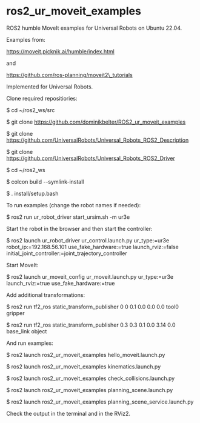 # ros2_ur_moveit_examples
ROS2 humble MoveIt examples for Universal Robots on Ubuntu 22.04.

Examples from:

https://moveit.picknik.ai/humble/index.html

and

https://github.com/ros-planning/moveit2\_tutorials

Implemented for Universal Robots.

Clone required repositiories:

$ cd ~/ros2_ws/src

$ git clone https://github.com/dominikbelter/ROS2_ur_moveit_examples

$ git clone https://github.com/UniversalRobots/Universal_Robots_ROS2_Description

$ git clone https://github.com/UniversalRobots/Universal_Robots_ROS2_Driver

$ cd ~/ros2_ws

$ colcon build --symlink-install

$ . install/setup.bash

To run examples (change the robot names if needed):

$ ros2 run ur_robot_driver start_ursim.sh -m ur3e

Start the robot in the browser and then start the controller:

$ ros2 launch ur_robot_driver ur_control.launch.py ur_type:=ur3e robot_ip:=192.168.56.101 use_fake_hardware:=true launch_rviz:=false initial_joint_controller:=joint_trajectory_controller

Start MoveIt:

$ ros2 launch ur_moveit_config ur_moveit.launch.py ur_type:=ur3e launch_rviz:=true use_fake_hardware:=true

Add additional transformations:

$ ros2 run tf2_ros static_transform_publisher 0 0 0.1 0.0 0.0 0.0 tool0 gripper

$ ros2 run tf2_ros static_transform_publisher 0.3 0.3 0.1 0.0 3.14 0.0 base_link object

And run examples:

$ ros2 launch ros2_ur_moveit_examples hello_moveit.launch.py

$ ros2 launch ros2_ur_moveit_examples kinematics.launch.py

$ ros2 launch ros2_ur_moveit_examples check_collisions.launch.py

$ ros2 launch ros2_ur_moveit_examples planning_scene.launch.py

$ ros2 launch ros2_ur_moveit_examples planning_scene_service.launch.py

Check the output in the terminal and in the RViz2.
